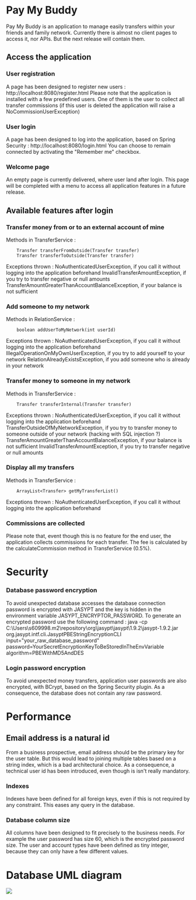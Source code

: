 # Pay My Buddy

Pay My Buddy is an application to manage easily transfers within your friends and family network.
Currently there is almost no client pages to access it, nor APIs.
But the next release will contain them.

## Access the application

### User registration
A page has been designed to register new users : http://localhost:8080/register.html
Please note that the application is installed with a few predefined users.
One of them is the user to collect all transfer commissions (if this user is deleted the application will raise a NoCommissionUserException)

### User login
A page has been designed to log into the application, based on Spring Security : http://localhost:8080/login.html
You can choose to remain connected by activating the "Remember me" checkbox.

### Welcome page
An empty page is currently delivered, where user land after login.
This page will be completed with a menu to access all application features in a future release.

## Available features after login

### Transfer money from or to an external account of mine

Methods in TransferService : 

		Transfer transferFromOutside(Transfer transfer)
		Transfer transferToOutside(Transfer transfer)

Exceptions thrown :
		NoAuthenticatedUserException, if you call it without logging into the application beforehand
	 	InvalidTransferAmountException, if you try to transfer negative or null amounts
		TransferAmountGreaterThanAccountBalanceException, if your balance is not sufficient

### Add someone to my network

Methods in RelationService : 

		boolean addUserToMyNetwork(int userId) 

Exceptions thrown :
	 	NoAuthenticatedUserException, if you call it without logging into the application beforehand
		IllegalOperationOnMyOwnUserException, if you try to add yourself to your network
		RelationAlreadyExistsException, if you add someone who is already in your network

### Transfer money to someone in my network

Methods in TransferService : 

		Transfer transferInternal(Transfer transfer) 

Exceptions thrown :
		NoAuthenticatedUserException, if you call it without logging into the application beforehand
	 	TransferOutsideOfMyNetworkException, if you try to transfer money to someone outside of your network (hacking with SQL injection ?)
	 	TransferAmountGreaterThanAccountBalanceException, if your balance is not sufficient
		InvalidTransferAmountException, if you try to transfer negative or null amounts

### Display all my transfers

Methods in TransferService : 

		ArrayList<Transfer> getMyTransferList() 

Exceptions thrown :
		NoAuthenticatedUserException, if you call it without logging into the application beforehand

### Commissions are collected

Please note that, event though this is no feature for the end user, the application collects commissions for each transfer.
The fee is calculated by the calculateCommission method in TransferService (0.5%).

# Security

### Database password encryption

To avoid unexpected database accesses the database connection password is encrypted with JASYPT and the key is hidden in the environment variable JASYPT_ENCRYPTOR_PASSWORD. To generate an encrypted password use the following command : 
java -cp C:\Users\s609998\.m2\repository\org\jasypt\jasypt\1.9.2\jasypt-1.9.2.jar org.jasypt.intf.cli.JasyptPBEStringEncryptionCLI input="your_raw_database_password" password=YourSecretEncryptionKeyToBeStoredInTheEnvVariable algorithm=PBEWithMD5AndDES

### Login password encryption

To avoid unexpected money transfers, application user passwords are also encrypted, with BCrypt, based on the Spring Security plugin.
As a consequence, the database does not contain any raw password.

# Performance

## Email address is a natural id
From a business prospective, email address should be the primary key for the user table.
But this would lead to joining multiple tables based on a string index, which is a bad architectural choice.
As a consequence, a technical user id has been introduced, even though is isn't really mandatory.

### Indexes
Indexes have been defined for all foreign keys, even if this is not required by any constraint.
This eases any query in the database.

### Database column size
All columns have been designed to fit precisely to the business needs.
For example the user password has size 60, which is the encrypted password size.
The user and account types have been defined as tiny integer, because they can only have a few different values.

# Database UML diagram

![](https://github.com/philippegeyaxa/P6_02_Repository/blob/develop/resources/database_uml_diagram.jpg?raw=true)


